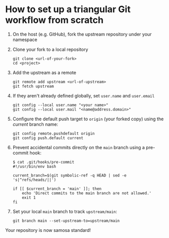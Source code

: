 <!--
# Copyright (c) 2018, Aaron Bull Schaefer <aaron@elasticdog.com>
# SPDX-License-Identifier: MIT
# Copyright 2022 David Seaward and contributors
# SPDX-License-Identifier: AGPL-3.0-or-later
-->

# How to set up a triangular Git workflow from scratch

1. On the host (e.g. GitHub), fork the upstream repository under your namespace

1. Clone your fork to a local repository

    ```
    git clone <url-of-your-fork>
    cd <project>
    ```

1. Add the upstream as a remote

    ```
    git remote add upstream <url-of-upstream>
    git fetch upstream
    ```

1. If they aren't already defined globally, set `user.name` and `user.email`

    ```
    git config --local user.name "<your name>"
    git config --local user.mail "<name@address.domain>"
    ```

1. Configure the default push target to `origin` (your forked copy) using the
    *current* branch name:

    ```
    git config remote.pushdefault origin
    git config push.default current
    ```

1. Prevent accidental commits directly on the `main` branch using a pre-commit
    hook:

    ```
    $ cat .git/hooks/pre-commit
    #!/usr/bin/env bash

    current_branch=$(git symbolic-ref -q HEAD | sed -e 's|^refs/heads/||')

    if [[ $current_branch = 'main' ]]; then
        echo 'Direct commits to the main branch are not allowed.'
        exit 1
    fi
    ```

1. Set your local `main` branch to track `upstream/main`:

    ```
    git branch main --set-upstream-to=upstream/main
    ```

Your repository is now samosa standard!
